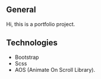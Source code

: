 ## General 
Hi, this is a portfolio project.
## Technologies
* Bootstrap
* Scss
* AOS (Animate On Scroll Library).